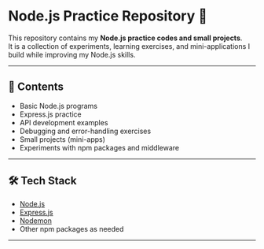 # Node.js Practice Repository 🚀

This repository contains my **Node.js practice codes and small projects**.  
It is a collection of experiments, learning exercises, and mini-applications I build while improving my Node.js skills.

---

## 📂 Contents
- Basic Node.js programs
- Express.js practice
- API development examples
- Debugging and error-handling exercises
- Small projects (mini-apps)
- Experiments with npm packages and middleware

---

## 🛠️ Tech Stack
- [Node.js](https://nodejs.org/)
- [Express.js](https://expressjs.com/)
- [Nodemon](https://www.npmjs.com/package/nodemon)
- Other npm packages as needed

---
